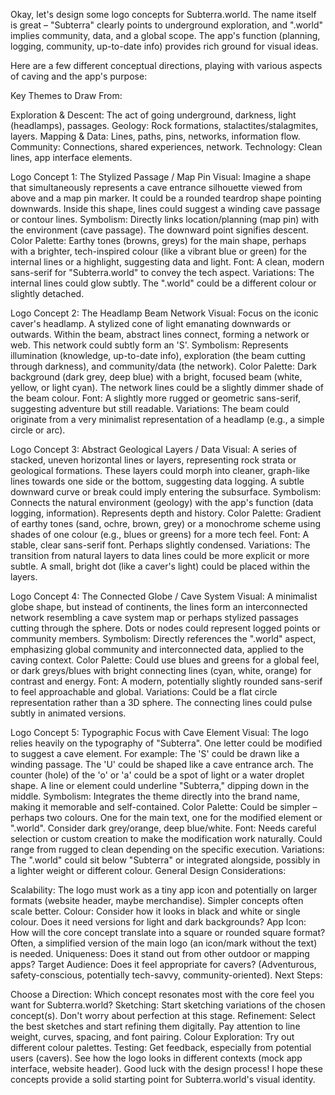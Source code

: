 Okay, let's design some logo concepts for Subterra.world. The name itself is great – "Subterra" clearly points to underground exploration, and ".world" implies community, data, and a global scope. The app's function (planning, logging, community, up-to-date info) provides rich ground for visual ideas.

Here are a few different conceptual directions, playing with various aspects of caving and the app's purpose:

Key Themes to Draw From:

Exploration & Descent: The act of going underground, darkness, light (headlamps), passages.
Geology: Rock formations, stalactites/stalagmites, layers.
Mapping & Data: Lines, paths, pins, networks, information flow.
Community: Connections, shared experiences, network.
Technology: Clean lines, app interface elements.

Logo Concept 1: The Stylized Passage / Map Pin
Visual: Imagine a shape that simultaneously represents a cave entrance silhouette viewed from above and a map pin marker. It could be a rounded teardrop shape pointing downwards. Inside this shape, lines could suggest a winding cave passage or contour lines.
Symbolism: Directly links location/planning (map pin) with the environment (cave passage). The downward point signifies descent.
Color Palette: Earthy tones (browns, greys) for the main shape, perhaps with a brighter, tech-inspired colour (like a vibrant blue or green) for the internal lines or a highlight, suggesting data and light.
Font: A clean, modern sans-serif for "Subterra.world" to convey the tech aspect.
Variations: The internal lines could glow subtly. The ".world" could be a different colour or slightly detached.

Logo Concept 2: The Headlamp Beam Network
Visual: Focus on the iconic caver's headlamp. A stylized cone of light emanating downwards or outwards. Within the beam, abstract lines connect, forming a network or web. This network could subtly form an 'S'.
Symbolism: Represents illumination (knowledge, up-to-date info), exploration (the beam cutting through darkness), and community/data (the network).
Color Palette: Dark background (dark grey, deep blue) with a bright, focused beam (white, yellow, or light cyan). The network lines could be a slightly dimmer shade of the beam colour.
Font: A slightly more rugged or geometric sans-serif, suggesting adventure but still readable.
Variations: The beam could originate from a very minimalist representation of a headlamp (e.g., a simple circle or arc).

Logo Concept 3: Abstract Geological Layers / Data
Visual: A series of stacked, uneven horizontal lines or layers, representing rock strata or geological formations. These layers could morph into cleaner, graph-like lines towards one side or the bottom, suggesting data logging. A subtle downward curve or break could imply entering the subsurface.
Symbolism: Connects the natural environment (geology) with the app's function (data logging, information). Represents depth and history.
Color Palette: Gradient of earthy tones (sand, ochre, brown, grey) or a monochrome scheme using shades of one colour (e.g., blues or greens) for a more tech feel.
Font: A stable, clear sans-serif font. Perhaps slightly condensed.
Variations: The transition from natural layers to data lines could be more explicit or more subtle. A small, bright dot (like a caver's light) could be placed within the layers.


Logo Concept 4: The Connected Globe / Cave System
Visual: A minimalist globe shape, but instead of continents, the lines form an interconnected network resembling a cave system map or perhaps stylized passages cutting through the sphere. Dots or nodes could represent logged points or community members.
Symbolism: Directly references the ".world" aspect, emphasizing global community and interconnected data, applied to the caving context.
Color Palette: Could use blues and greens for a global feel, or dark greys/blues with bright connecting lines (cyan, white, orange) for contrast and energy.
Font: A modern, potentially slightly rounded sans-serif to feel approachable and global.
Variations: Could be a flat circle representation rather than a 3D sphere. The connecting lines could pulse subtly in animated versions.

Logo Concept 5: Typographic Focus with Cave Element
Visual: The logo relies heavily on the typography of "Subterra". One letter could be modified to suggest a cave element. For example:
The 'S' could be drawn like a winding passage.
The 'U' could be shaped like a cave entrance arch.
The counter (hole) of the 'o' or 'a' could be a spot of light or a water droplet shape.
A line or element could underline "Subterra," dipping down in the middle.
Symbolism: Integrates the theme directly into the brand name, making it memorable and self-contained.
Color Palette: Could be simpler – perhaps two colours. One for the main text, one for the modified element or ".world". Consider dark grey/orange, deep blue/white.
Font: Needs careful selection or custom creation to make the modification work naturally. Could range from rugged to clean depending on the specific execution.
Variations: The ".world" could sit below "Subterra" or integrated alongside, possibly in a lighter weight or different colour.
General Design Considerations:

Scalability: The logo must work as a tiny app icon and potentially on larger formats (website header, maybe merchandise). Simpler concepts often scale better.
Colour: Consider how it looks in black and white or single colour. Does it need versions for light and dark backgrounds?
App Icon: How will the core concept translate into a square or rounded square format? Often, a simplified version of the main logo (an icon/mark without the text) is needed.
Uniqueness: Does it stand out from other outdoor or mapping apps?
Target Audience: Does it feel appropriate for cavers? (Adventurous, safety-conscious, potentially tech-savvy, community-oriented).
Next Steps:

Choose a Direction: Which concept resonates most with the core feel you want for Subterra.world?
Sketching: Start sketching variations of the chosen concept(s). Don't worry about perfection at this stage.
Refinement: Select the best sketches and start refining them digitally. Pay attention to line weight, curves, spacing, and font pairing.
Colour Exploration: Try out different colour palettes.
Testing: Get feedback, especially from potential users (cavers). See how the logo looks in different contexts (mock app interface, website header).
Good luck with the design process! I hope these concepts provide a solid starting point for Subterra.world's visual identity.